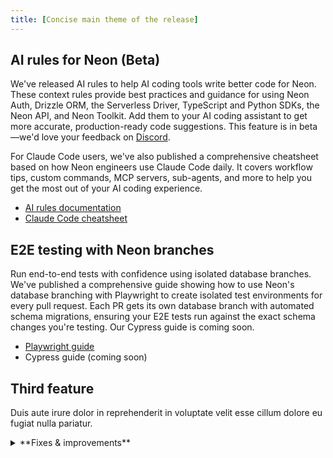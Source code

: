 ```yaml
---
title: [Concise main theme of the release]
---
```


## AI rules for Neon (Beta)

We've released AI rules to help AI coding tools write better code for Neon. These context rules provide best practices and guidance for using Neon Auth, Drizzle ORM, the Serverless Driver, TypeScript and Python SDKs, the Neon API, and Neon Toolkit. Add them to your AI coding assistant to get more accurate, production-ready code suggestions. This feature is in beta—we'd love your feedback on [Discord](https://discord.com/invite/92vNTzKDGp).

For Claude Code users, we've also published a comprehensive cheatsheet based on how Neon engineers use Claude Code daily. It covers workflow tips, custom commands, MCP servers, sub-agents, and more to help you get the most out of your AI coding experience.

- [AI rules documentation](https://neon.com/docs/ai/ai-agents-tools#ai-rules)
- [Claude Code cheatsheet](https://neon.com/blog/our-claude-code-cheatsheet)

## E2E testing with Neon branches

Run end-to-end tests with confidence using isolated database branches. We've published a comprehensive guide showing how to use Neon's database branching with Playwright to create isolated test environments for every pull request. Each PR gets its own database branch with automated schema migrations, ensuring your E2E tests run against the exact schema changes you're testing. Our Cypress guide is coming soon.

- [Playwright guide](https://neon.com/guides/e2e-playwright-tests-with-neon-branching)
- Cypress guide (coming soon)

## Third feature

Duis aute irure dolor in reprehenderit in voluptate velit esse cillum dolore eu fugiat nulla pariatur.

<details>
<summary>**Fixes & improvements**</summary>

- **Instant restore defaults**

  Updated default instant restore settings for new projects. Instant restore lets you recover your database to any point in time within your configured window. Previously, new projects were set to the maximum restore window for their plan; now they default to 6 hours for Free plan projects and 1 day for paid plans. You can adjust your restore window anytime in your project settings.

</details>
